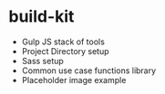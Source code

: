 # build-kit
- Gulp JS stack of tools
- Project Directory setup
- Sass setup
- Common use case functions library
- Placeholder image example
